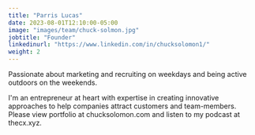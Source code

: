 ```yaml
---
title: "Parris Lucas"
date: 2023-08-01T12:10:00-05:00
image: "images/team/chuck-solmon.jpg"
jobtitle: "Founder"
linkedinurl: "https://www.linkedin.com/in/chucksolomon1/"
weight: 2
---
```


Passionate about marketing and recruiting on weekdays and being active outdoors on the weekends. 

I'm an entrepreneur at heart with expertise in creating innovative approaches to help companies attract customers and team-members. Please view portfolio at chucksolomon.com and listen to my podcast at thecx.xyz.
